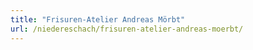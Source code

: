 ```yaml
---
title: "Frisuren-Atelier Andreas Mörbt"
url: /niedereschach/frisuren-atelier-andreas-moerbt/
---
```

